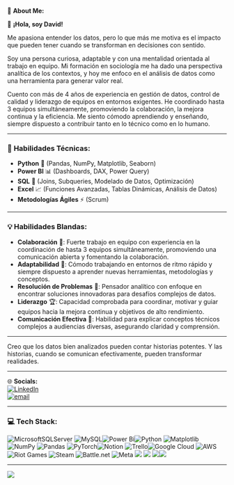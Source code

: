 💫 **About Me:**

👋 **¡Hola, soy David!**  

Me apasiona entender los datos, pero lo que más me motiva es el impacto que pueden tener cuando se transforman en decisiones con sentido.  

Soy una persona curiosa, adaptable y con una mentalidad orientada al trabajo en equipo. Mi formación en sociología me ha dado una perspectiva analítica de los contextos, y hoy me enfoco en el análisis de datos como una herramienta para generar valor real.  

Cuento con más de 4 años de experiencia en gestión de datos, control de calidad y liderazgo de equipos en entornos exigentes. He coordinado hasta 3 equipos simultáneamente, promoviendo la colaboración, la mejora continua y la eficiencia. Me siento cómodo aprendiendo y enseñando, siempre dispuesto a contribuir tanto en lo técnico como en lo humano.  

---  

### 🔧 **Habilidades Técnicas:**

- **Python** 🐍 (Pandas, NumPy, Matplotlib, Seaborn)
- **Power BI** 📊 (Dashboards, DAX, Power Query)
- **SQL** 🔗 (Joins, Subqueries, Modelado de Datos, Optimización)
- **Excel** 📈 (Funciones Avanzadas, Tablas Dinámicas, Análisis de Datos)
- **Metodologías Ágiles** ⚡ (Scrum)

---  

### 💡 **Habilidades Blandas:**

- **Colaboración** 🤝: Fuerte trabajo en equipo con experiencia en la coordinación de hasta 3 equipos simultáneamente, promoviendo una comunicación abierta y fomentando la colaboración.
- **Adaptabilidad** 🌱: Cómodo trabajando en entornos de ritmo rápido y siempre dispuesto a aprender nuevas herramientas, metodologías y conceptos.
- **Resolución de Problemas** 🧠: Pensador analítico con enfoque en encontrar soluciones innovadoras para desafíos complejos de datos.
- **Liderazgo** 🏆: Capacidad comprobada para coordinar, motivar y guiar equipos hacia la mejora continua y objetivos de alto rendimiento.
- **Comunicación Efectiva** 📣: Habilidad para explicar conceptos técnicos complejos a audiencias diversas, asegurando claridad y comprensión.

---

Creo que los datos bien analizados pueden contar historias potentes. Y las historias, cuando se comunican efectivamente, pueden transformar realidades.  

---

🌐 **Socials:**  
[![LinkedIn](https://img.shields.io/badge/LinkedIn-%230077B5.svg?logo=linkedin&logoColor=white)](https://www.linkedin.com/in/davidrada87)  
[![email](https://img.shields.io/badge/Email-D14836?logo=gmail&logoColor=white)](mailto:davidrada87@gmail.com)

---

### 💻 **Tech Stack:**

![MicrosoftSQLServer](https://img.shields.io/badge/Microsoft%20SQL%20Server-CC2927?style=for-the-badge&logo=microsoft%20sql%20server&logoColor=white)  ![MySQL](https://img.shields.io/badge/mysql-4479A1.svg?style=for-the-badge&logo=mysql&logoColor=white)![Power Bi](https://img.shields.io/badge/power_bi-F2C811?style=for-the-badge&logo=powerbi&logoColor=black)![Python](https://img.shields.io/badge/python-3670A0?style=for-the-badge&logo=python&logoColor=ffdd54) ![Matplotlib](https://img.shields.io/badge/Matplotlib-%23ffffff.svg?style=for-the-badge&logo=Matplotlib&logoColor=black) ![NumPy](https://img.shields.io/badge/numpy-%23013243.svg?style=for-the-badge&logo=numpy&logoColor=white) ![Pandas](https://img.shields.io/badge/pandas-%23150458.svg?style=for-the-badge&logo=pandas&logoColor=white)  ![PyTorch](https://img.shields.io/badge/PyTorch-%23EE4C2C.svg?style=for-the-badge&logo=PyTorch&logoColor=white)![Notion](https://img.shields.io/badge/Notion-%23000000.svg?style=for-the-badge&logo=notion&logoColor=white) ![Trello](https://img.shields.io/badge/Trello-%23026AA7.svg?style=for-the-badge&logo=Trello&logoColor=white)![Google Cloud](https://img.shields.io/badge/GoogleCloud-%234285F4.svg?style=for-the-badge&logo=google-cloud&logoColor=white) ![AWS](https://img.shields.io/badge/AWS-%23FF9900.svg?style=for-the-badge&logo=amazon-aws&logoColor=white)![Riot Games](https://img.shields.io/badge/riotgames-D32936.svg?style=for-the-badge&logo=riotgames&logoColor=white) ![Steam](https://img.shields.io/badge/steam-%23000000.svg?style=for-the-badge&logo=steam&logoColor=white) ![Battle.net](https://img.shields.io/badge/battle.net-%2300AEFF.svg?style=for-the-badge&logo=battle.net&logoColor=white) ![Meta](https://img.shields.io/badge/Meta-%230467DF.svg?style=for-the-badge&logo=Meta&logoColor=white) ![](https://github-readme-stats.vercel.app/api?username=drada87&theme=dark&hide_border=false&include_all_commits=false&count_private=false) ![](https://nirzak-streak-stats.vercel.app/?user=drada87&theme=dark&hide_border=false) ![](https://github-readme-stats.vercel.app/api/top-langs/?username=drada87&theme=dark&hide_border=false&include_all_commits=false&count_private=false&layout=compact)![](https://github-contributor-stats.vercel.app/api?username=drada87&limit=5&theme=dark&combine_all_yearly_contributions=true)

---

[![](https://visitcount.itsvg.in/api?id=drada87&icon=0&color=0)](https://visitcount.itsvg.in)
